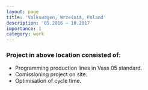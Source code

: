 ```yaml
---
layout: page
title: 'Volkswagen, Września, Poland'
description: '05.2016 – 10.2017'
importance: 1
category: work
---
```


### Project in above location consisted of:  

* Programming production lines in Vass 05 standard.
* Comissioning project on site.
* Optimisation of cycle time.
